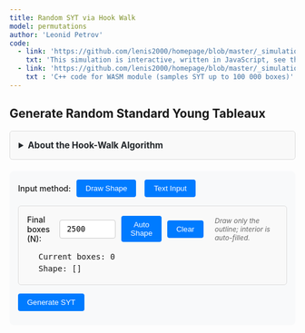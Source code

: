 ```yaml
---
title: Random SYT via Hook Walk
model: permutations
author: 'Leonid Petrov'
code:
  - link: 'https://github.com/lenis2000/homepage/blob/master/_simulations/permutations/2025-07-07-hookwalk-tableau.md'
    txt: 'This simulation is interactive, written in JavaScript, see the source code of this page at the link'
  - link: 'https://github.com/lenis2000/homepage/blob/master/_simulations/permutations/2025-07-07-hookwalk-tableau.cpp'
    txt : 'C++ code for WASM module (samples SYT up to 100 000 boxes)'
---
```


<script src="https://cdnjs.cloudflare.com/ajax/libs/d3/7.8.5/d3.min.js"></script>
<script src="{{site.url}}/js/2025-07-07-hookwalk-tableau.js"></script>

<style>
  .controls {
    margin: 20px 0;
    padding: 15px;
    background: var(--background-secondary, #f8f9fa);
    border-radius: 8px;
  }
  
  .input-group {
    display: flex;
    align-items: center;
    gap: 10px;
    margin-bottom: 10px;
  }
  
  .input-group label {
    font-weight: 500;
  }
  
  .input-group input {
    padding: 8px 12px;
    border: 1px solid var(--border-color, #ccc);
    border-radius: 4px;
    font-family: monospace;
  }
  
  .input-group button {
    padding: 8px 16px;
    background: var(--accent-color, #007bff);
    color: white;
    border: none;
    border-radius: 4px;
    cursor: pointer;
    font-weight: 500;
  }
  
  .input-group button:hover {
    background: var(--accent-hover, #0056b3);
  }
  
  .section {
    margin: 20px 0;
    min-height: 200px;
  }
  
  .tableau-cell {
    fill: white;
    stroke: #333;
    stroke-width: 1;
  }
  
  .tableau-cell.filled {
    fill: #e8f4ff;
  }
  
  .tableau-text {
    text-anchor: middle;
    dominant-baseline: middle;
    font-family: monospace;
    font-size: 14px;
    fill: #333;
  }
  
  .mode-toggle {
    padding: 8px 16px;
    border: 1px solid var(--border-color, #ccc);
    background: var(--background-primary, white);
    cursor: pointer;
    margin-right: 5px;
  }
  
  .mode-toggle.active {
    background: var(--accent-color, #007bff);
    color: white;
  }
  
  .input-section {
    margin: 15px 0;
    padding: 15px;
    border: 1px solid var(--border-color, #ddd);
    border-radius: 5px;
    background: var(--background-secondary, #f9f9f9);
  }
  
  .drawing-container {
    display: flex;
    gap: 20px;
    align-items: flex-start;
  }
  
  .drawing-info {
    min-width: 200px;
    font-family: monospace;
    font-size: 14px;
  }
  
  .drawing-info div {
    margin: 5px 0;
  }
  
  .grid-cell {
    fill: white;
    stroke: #ccc;
    stroke-width: 1;
    cursor: pointer;
  }
  
  .grid-cell.filled {
    fill: #e8f4ff;
  }
  
  .grid-cell:hover {
    fill: #d0e8ff;
  }
  
  .shape-toggle {
    padding: 6px 12px;
    border: 1px solid var(--border-color, #ccc);
    background: var(--background-primary, white);
    cursor: pointer;
    margin-right: 5px;
    font-size: 14px;
  }
  
  .shape-toggle.active {
    background: var(--accent-color, #007bff);
    color: white;
  }
  
  .shape-input-section {
    margin-top: 10px;
  }
  
  .info-text {
    font-size: 12px;
    color: var(--text-secondary, #666);
    font-style: italic;
    margin-left: 10px;
  }
  
  .progress-bar {
    width: 100%;
    height: 20px;
    background-color: var(--background-secondary, #f0f0f0);
    border: 1px solid var(--border-color, #ccc);
    border-radius: 10px;
    overflow: hidden;
  }
  
  .progress-fill {
    height: 100%;
    background: linear-gradient(90deg, var(--accent-color, #007bff), #0056b3);
    width: 0%;
    transition: width 0.3s ease;
  }
  
  .progress-text {
    text-align: center;
    font-size: 14px;
    margin-top: 5px;
    color: var(--text-primary, #333);
  }
</style>

<h2>Generate Random Standard Young Tableaux</h2>

<details id="algorithm-description-details" style="margin-bottom: 20px;">
    <summary style="cursor: pointer; padding: 15px; border: 1px solid var(--border-color, #ddd); border-radius: 5px; background-color: var(--bg-secondary, #f9f9f9); font-weight: bold; font-size: 1.1em; color: var(--text-primary, #212529);">
        About the Hook-Walk Algorithm
    </summary>
    <div style="padding: 15px; border: 1px solid var(--border-color, #ddd); border-top: none; border-radius: 0 0 5px 5px; background-color: var(--bg-secondary, #f9f9f9); color: var(--text-primary, #212529);">
        <p>The <strong>hook-walk algorithm</strong> (Greene-Nijenhuis-Wilf) generates uniformly random Standard Young Tableaux (SYT) of any given shape. This is a fundamental tool in algebraic combinatorics with applications to representation theory, symmetric functions, and random matrix theory.</p>
        
        <h4>How it works:</h4>
        <ol>
            <li>Start with an empty Young diagram of the given shape</li>
            <li>For each number k from N down to 1:
                <ul>
                    <li>Pick a random starting cell uniformly from all empty cells</li>
                    <li>Perform a random walk within the hook: move right or down with probabilities proportional to arm and leg lengths</li>
                    <li>Stop when reaching a corner cell (arm = leg = 0)</li>
                    <li>Place k at that corner and remove it from the diagram</li>
                </ul>
            </li>
        </ol>
        
        <h4>Properties:</h4>
        <ul>
            <li><strong>Uniform sampling:</strong> Each SYT of the given shape has equal probability</li>
            <li><strong>Efficient:</strong> O(N√N) time complexity for N boxes</li>
            <li><strong>Scalable:</strong> Handles shapes up to 100,000 boxes using WASM</li>
        </ul>
        
        <h4>Shape input methods:</h4>
        <ul>
            <li><strong>Draw Shape:</strong> Click cells on the interactive grid to draw Young diagrams by hand</li>
            <li><strong>Manual notation:</strong> Enter row lengths like <code>5,5,5</code> or <code>100^50</code></li>
            <li><strong>Plancherel measure:</strong> Sample random partitions by discretizing the Vershik-Kerov limit shape Ω(x) = (2/π)[x√(1-x²) + arcsin(x)]</li>
        </ul>
        
        <h4>Visualization:</h4>
        <ul>
            <li><strong>Small tableaux (≤200 boxes):</strong> Individual numbers displayed in cells</li>
            <li><strong>Large tableaux (>200 boxes):</strong> Heat map showing value distribution by deciles</li>
        </ul>
    </div>
</details>

<div class="controls">
  <div class="input-group">
    <label>Input method:</label>
    <button id="toggle-draw-mode" class="mode-toggle active">Draw Shape</button>
    <button id="toggle-text-mode" class="mode-toggle">Text Input</button>
  </div>
  
  <!-- Drawing interface -->
  <div id="draw-interface" class="input-section">
    <div class="input-group">
      <label for="target-boxes">Final boxes (N):</label>
      <input type="number" id="target-boxes" value="2500" min="1" max="100000">
      <button id="auto-shape">Auto Shape</button>
      <button id="clear-drawing">Clear</button>
      <span class="info-text">Draw only the outline; interior is auto-filled.</span>
    </div>
    <div class="drawing-container">
      <div id="shape-canvas"></div>
      <div class="drawing-info">
        <div>Current boxes: <span id="current-boxes">0</span></div>
        <div>Shape: <span id="current-shape-text">[]</span></div>
      </div>
    </div>
  </div>
  
  <!-- Text interface -->
  <div id="text-interface" class="input-section" style="display: none;">
    <div class="input-group">
      <label>Shape type:</label>
      <button id="toggle-manual-shape" class="shape-toggle active">Manual</button>
      <button id="toggle-plancherel-shape" class="shape-toggle">Plancherel</button>
    </div>
    
    <div id="manual-shape-input" class="shape-input-section">
      <div class="input-group">
        <label for="shape-input">Shape (rows):</label>
        <input type="text" id="shape-input" value="50^50">
      </div>
    </div>
    
    <div id="plancherel-shape-input" class="shape-input-section" style="display: none;">
      <div class="input-group">
        <label for="plancherel-n">Number of boxes (N):</label>
        <input type="number" id="plancherel-n" value="100" min="1" max="10000">
        <span class="info-text">Samples random partition with Plancherel measure</span>
      </div>
    </div>
  </div>
  
  <div class="input-group">
    <button id="generate-tableau">Generate SYT</button>
    <span id="hook-wasm-indicator" style="margin-left:10px;color:var(--text-secondary,#666);"></span>
  </div>
  
  <div id="progress-container" style="display: none; margin-top: 10px;">
    <div class="progress-bar">
      <div id="progress-fill" class="progress-fill"></div>
    </div>
    <div id="progress-text" class="progress-text">Generating SYT...</div>
  </div>
</div>

<div id="hook-tableau-container" class="section"></div>

<script>
// Rename the module to avoid conflicts with RSK
if (typeof Module !== 'undefined') {
  window.HookModule = Module;
}

class HookWalkVis {
  constructor() {
    this.shape = Array(50).fill(50);
    this.N     = 2500;
    this.tableau = [];
    this.wasm   = null;
    this.drawMode = true;
    this.drawnShape = [];
    this.canvasSize    = 400;           // keeps the UI spec
    this.gridResolution = 100;          // keep
    this.pixelSize     = this.canvasSize / this.gridResolution;
    
    // === NEW ===
    this.borderGrid  = Array.from({length:this.gridResolution},
                       _=>Array(this.gridResolution).fill(false));   // 1 = border pixel
    this.isDrawing   = false;            // drag-state
    this.drawAction  = true;             // add or erase on this drag
    this.prevRow = null;                 // remember previous grid cell while dragging
    this.prevCol = null;                 //  …   …
    this.usePlancherel = false;
    this.plancherelData = null;
    this.initWASM();
    this.setupEvents();
    this.setupCollapsibleDetails();
    this.initDrawingCanvas();
    this.loadPlancherelData();      // leave the grid empty; user draws border
  }

  async initWASM(){
    if (typeof HookModule !== 'undefined'){
      await HookModule.ready;
      this.wasm = HookModule;
      document.getElementById('hook-wasm-indicator').textContent = '(WASM ready for N>500)';
      document.getElementById('hook-wasm-indicator').style.color = 'var(--accent-color,#28a745)';
    } else {
      document.getElementById('hook-wasm-indicator').textContent='(JavaScript mode)';
    }
  }

  setupEvents(){
    document.getElementById('generate-tableau').addEventListener('click',()=>this.generate());
    document.getElementById('toggle-draw-mode').addEventListener('click',()=>this.setDrawMode(true));
    document.getElementById('toggle-text-mode').addEventListener('click',()=>this.setDrawMode(false));
    document.getElementById('clear-drawing').addEventListener('click',()=>this.clearDrawing());
    document.getElementById('auto-shape').addEventListener('click',()=>this.updateDrawingFromTarget());
    document.getElementById('toggle-manual-shape').addEventListener('click',()=>this.setShapeMode(false));
    document.getElementById('toggle-plancherel-shape').addEventListener('click',()=>this.setShapeMode(true));
  }

  setupCollapsibleDetails() {
    // Keep details element collapsed by default
    const details = document.getElementById('algorithm-description-details');
    if (details) {
      details.open = false;
    }
  }

  setDrawMode(isDraw) {
    this.drawMode = isDraw;
    document.getElementById('toggle-draw-mode').classList.toggle('active', isDraw);
    document.getElementById('toggle-text-mode').classList.toggle('active', !isDraw);
    document.getElementById('draw-interface').style.display = isDraw ? 'block' : 'none';
    document.getElementById('text-interface').style.display = isDraw ? 'none' : 'block';
  }

  setShapeMode(isPlancherel) {
    this.usePlancherel = isPlancherel;
    document.getElementById('toggle-manual-shape').classList.toggle('active', !isPlancherel);
    document.getElementById('toggle-plancherel-shape').classList.toggle('active', isPlancherel);
    document.getElementById('manual-shape-input').style.display = isPlancherel ? 'none' : 'block';
    document.getElementById('plancherel-shape-input').style.display = isPlancherel ? 'block' : 'none';
  }

  initDrawingCanvas() {
    const container = document.getElementById('shape-canvas');
    container.innerHTML = ''; // Clear existing content
    
    // Create HTML5 canvas
    this.canvas = document.createElement('canvas');
    this.canvas.width = this.canvasSize;
    this.canvas.height = this.canvasSize;
    this.canvas.style.border = '2px solid #ccc';
    this.canvas.style.borderRadius = '4px';
    this.canvas.style.cursor = 'crosshair';
    this.canvas.style.display = 'block';
    
    container.appendChild(this.canvas);
    this.ctx = this.canvas.getContext('2d');
    
    // borderGrid is already initialized in constructor
    
    this.setupCanvasEvents();
    this.drawCanvas();
    this.updateDrawingInfo();
  }

  drawLine(r0,c0,r1,c1,val){
    let dr = Math.abs(r1-r0), dc = Math.abs(c1-c0);
    let sr = (r0<r1)?1:-1,     sc = (c0<c1)?1:-1;
    let err = dr - dc;
    while(true){
      this.borderGrid[r0][c0] = val;
      if (r0===r1 && c0===c1) break;
      const e2 = 2*err;
      if (e2 > -dc){ err -= dc; r0 += sr; }
      if (e2 <  dr){ err += dr; c0 += sc; }
    }
  }

  setupCanvasEvents() {
    const start = (x,y)=>{
      const {row,col} = this.xy2rc(x,y);
      if(row<0) return;
      this.isDrawing = true;
      this.drawAction = !this.borderGrid[row][col];   // draw OR erase
      this.prevRow = row; this.prevCol = col;
      this.setBorder(row,col,this.drawAction);
    };

    const move = (x,y)=>{
      if(!this.isDrawing) return;
      const {row,col} = this.xy2rc(x,y);
      if(row===this.prevRow && col===this.prevCol) return;
      /* interpolate the skipped cells */
      if(this.drawAction) this.drawLine(this.prevRow,this.prevCol,row,col,true);
      else                this.drawLine(this.prevRow,this.prevCol,row,col,false);
      this.prevRow = row; this.prevCol = col;
      this.drawCanvas();
      this.updateDrawingInfo();
    };

    const stop = ()=>{
      this.isDrawing = false;
      this.prevRow = this.prevCol = null;
    };

    /* mouse */
    this.canvas.addEventListener('mousedown',e=>start(e.offsetX,e.offsetY));
    this.canvas.addEventListener('mousemove',e=>move(e.offsetX,e.offsetY));
    window.addEventListener('mouseup',stop);

    /* touch (mobile) */
    this.canvas.addEventListener('touchstart',e=>{
        const t=e.touches[0]; const r=this.canvas.getBoundingClientRect();
        start(t.clientX-r.left,t.clientY-r.top); e.preventDefault();
    },{passive:false});
    this.canvas.addEventListener('touchmove',e=>{
        const t=e.touches[0]; const r=this.canvas.getBoundingClientRect();
        move(t.clientX-r.left,t.clientY-r.top); e.preventDefault();
    },{passive:false});
    window.addEventListener('touchend',stop);
  }

  xy2rc(x,y){        // canvas x,y → grid row,col
    return {row:Math.floor(y/this.pixelSize),
            col:Math.floor(x/this.pixelSize)};
  }
  setBorder(r,c,val){
    if(r<0||r>=this.gridResolution||c<0||c>=this.gridResolution) return;
    if(this.borderGrid[r][c]===val) return;
    this.borderGrid[r][c]=val;
    this.drawCanvas();
    this.updateDrawingInfo();
  }

  drawCanvas(){
    const ctx=this.ctx;
    ctx.clearRect(0,0,this.canvasSize,this.canvasSize);

    /* faint grid */
    ctx.strokeStyle='#f0f0f0'; ctx.lineWidth=0.5;
    for(let i=0;i<=this.canvasSize;i+=this.pixelSize){
        ctx.beginPath(); ctx.moveTo(i,0); ctx.lineTo(i,this.canvasSize); ctx.stroke();
        ctx.beginPath(); ctx.moveTo(0,i); ctx.lineTo(this.canvasSize,i); ctx.stroke();
    }

    /* compute interior using north-west closure */
    const N = this.gridResolution;
    const interior = Array.from({length:N}, _=>Array(N).fill(false));
    for(let r=0; r<N; r++){
      for(let c=0; c<N; c++){
        if(!this.borderGrid[r][c]) continue;
        for(let rr=0; rr<=r; rr++){
          for(let cc=0; cc<=c; cc++){
            interior[rr][cc] = true;
          }
        }
      }
    }

    /* draw interior cells (black fill) */
    ctx.fillStyle='#000000';
    for(let r=0;r<N;r++)
      for(let c=0;c<N;c++)
        if(interior[r][c])
          ctx.fillRect(c*this.pixelSize, r*this.pixelSize,
                       this.pixelSize,     this.pixelSize);

    /* draw border cells (same black) */
    ctx.fillStyle='#000000';
    for(let r=0;r<N;r++)
      for(let c=0;c<N;c++)
        if(this.borderGrid[r][c])
          ctx.fillRect(c*this.pixelSize, r*this.pixelSize,
                       this.pixelSize,     this.pixelSize);
  }

  clearDrawing() {
    for(let r = 0; r < this.gridResolution; r++) {
      for(let c = 0; c < this.gridResolution; c++) {
        this.borderGrid[r][c] = false;
      }
    }
    this.drawCanvas();
    this.updateDrawingInfo();
  }

  updateDrawingFromTarget () {
    this.clearDrawing();

    const Nwant = parseInt(document.getElementById('target-boxes').value) || 100;
    const side  = Math.min(this.gridResolution-2, Math.ceil(Math.sqrt(Nwant)));

    // Simple square border, 1-pixel thick
    for (let c=0; c<side; c++) {                 // top & bottom
      this.borderGrid[0][c]      = true;
      this.borderGrid[side-1][c] = true;
    }
    for (let r=0; r<side; r++) {                 // left & right
      this.borderGrid[r][0]      = true;
      this.borderGrid[r][side-1] = true;
    }

    this.drawCanvas();
    this.updateDrawingInfo();
  }

  updateDrawingInfo() {
    this.drawnShape = this.getShapeFromDrawing();
    const boxes = this.drawnShape.reduce((a,b)=>a+b,0);
    document.getElementById('current-boxes').textContent = boxes;
    document.getElementById('current-shape-text').textContent = 
      this.drawnShape.length ? `[${this.drawnShape.join(',')}]` : '[]';
  }


  
  getShapeFromDrawing(){
    const N = this.gridResolution;
    const interior = Array.from({length:N}, _=>Array(N).fill(false));

    /* north-west closure: if (r,c) is border, mark all (r',c') with r'≤r AND c'≤c as interior */
    for(let r=0; r<N; r++){
      for(let c=0; c<N; c++){
        if(!this.borderGrid[r][c]) continue;
        for(let rr=0; rr<=r; rr++){
          for(let cc=0; cc<=c; cc++){
            interior[rr][cc] = true;
          }
        }
      }
    }

    /* read Young diagram row-lengths from interior */
    const rowLen = [];
    for(let r=0; r<N; r++){
      let len = 0;
      while(len < N && interior[r][len]) len++;
      if(len === 0 && rowLen.length) break;  // stop after first empty row
      if(len > 0) rowLen.push(len);
    }

    /* enforce non-increasing property */
    for(let i=1; i<rowLen.length; i++)
      if(rowLen[i] > rowLen[i-1]) rowLen[i] = rowLen[i-1];

    return rowLen;
  }

  parseShape(){
    let arr;
    
    if(this.drawMode) {
      // Use drawn shape
      arr = this.getShapeFromDrawing();
      if(!arr.length){ 
        alert('Draw a closed border first'); 
        return null; 
      }
      
      /* rescale to N if necessary */
      const Nwanted = parseInt(document.getElementById('target-boxes').value)||1;
      const Ncurr   = arr.reduce((a,b)=>a+b,0);
      if(Ncurr!==Nwanted){
         arr = this.scalePartition(arr,Nwanted);   // we already have this util
      }
    } else if(this.usePlancherel) {
      // Generate Plancherel random partition
      const n = parseInt(document.getElementById('plancherel-n').value) || 100;
      arr = this.samplePlancherelPartition(n);
      if(!arr.length){ 
        alert('Failed to generate Plancherel partition'); 
        return null; 
      }
    } else {
      // Use manual text input
      const txt = document.getElementById('shape-input').value;
      const parts = txt.split(',').map(x=>x.trim());
      arr = [];
      
      for(const part of parts){
        if(part.includes('^')){
          // Handle exponential notation like "100^50"
          const [len, count] = part.split('^').map(x=>parseInt(x.trim()));
          if(isNaN(len) || isNaN(count) || len<=0 || count<=0){
            alert('Bad shape format: ' + part); 
            return null;
          }
          for(let i=0; i<count; i++) arr.push(len);
        } else {
          // Handle single number
          const len = parseInt(part);
          if(isNaN(len) || len<=0){
            alert('Bad shape format: ' + part); 
            return null;
          }
          arr.push(len);
        }
      }
      
      if(!arr.length){ alert('Bad shape'); return null; }
    }
    
    this.shape = arr;
    this.N = arr.reduce((a,b)=>a+b,0);
    return arr;
  }

  async loadPlancherelData() {
    try {
      const response = await fetch('{{site.url}}/js/2025-05-04-dim-lambda-partitionData.json');
      this.plancherelData = await response.json();
      console.log('Loaded Plancherel partition data for sizes up to', Math.max(...Object.keys(this.plancherelData).map(Number)));
    } catch (error) {
      console.log('Could not load Plancherel data, using fallback algorithm');
    }
  }

  samplePlancherelPartition(n) {
    // Use precomputed data if available, otherwise fallback to approximation
    if (this.plancherelData && this.plancherelData[n]) {
      // Direct lookup - the data has one partition per size
      const partitionData = this.plancherelData[n];
      return [...partitionData.partition]; // Copy to avoid mutation
    }
    
    // For large n > 5000, use block scaling
    if (this.plancherelData && n > 5000) {
      // Find k such that n/k² ≤ 5000, so k² ≥ n/5000
      const minK2 = n / 5000;
      const k = Math.ceil(Math.sqrt(minK2));
      const targetSize = Math.floor(n / (k * k));
      
      if (this.plancherelData[targetSize]) {
        const partitionData = this.plancherelData[targetSize];
        return this.blockScalePartition(partitionData.partition, k);
      }
      
      // If exact targetSize not available, find closest
      const sizes = Object.keys(this.plancherelData).map(Number).sort((a,b) => a - b);
      const closestSize = sizes.reduce((prev, curr) => 
        Math.abs(curr - targetSize) < Math.abs(prev - targetSize) ? curr : prev
      );
      
      if (closestSize && this.plancherelData[closestSize]) {
        const partitionData = this.plancherelData[closestSize];
        const blockScaled = this.blockScalePartition(partitionData.partition, k);
        
        // Fine-tune to get exactly n boxes
        return this.adjustPartitionSize(blockScaled, n);
      }
    }
    
    // Fallback: find closest size in data and scale
    if (this.plancherelData) {
      const sizes = Object.keys(this.plancherelData).map(Number).sort((a,b) => a - b);
      const closestSize = sizes.reduce((prev, curr) => 
        Math.abs(curr - n) < Math.abs(prev - n) ? curr : prev
      );
      
      if (closestSize && this.plancherelData[closestSize]) {
        const partitionData = this.plancherelData[closestSize];
        // Scale the partition to target size n
        return this.scalePartition(partitionData.partition, n);
      }
    }
    
    // Ultimate fallback: simple approximation
    return this.fallbackPlancherelPartition(n);
  }

  blockScalePartition(partition, k) {
    // Replace each cell with a k×k block
    // Each row of length L becomes k rows of length L*k
    const scaledPartition = [];
    
    for (let i = 0; i < partition.length; i++) {
      const rowLength = partition[i];
      const scaledRowLength = rowLength * k;
      
      // Add k copies of this scaled row
      for (let j = 0; j < k; j++) {
        scaledPartition.push(scaledRowLength);
      }
    }
    
    return scaledPartition;
  }

  adjustPartitionSize(partition, targetN) {
    const currentN = partition.reduce((a,b) => a + b, 0);
    if (currentN === targetN) return partition;
    
    // Make a copy to avoid mutating input
    const adjusted = [...partition];
    
    if (currentN < targetN) {
      // Add boxes by extending rows (prefer longer rows)
      let diff = targetN - currentN;
      let i = 0;
      while (diff > 0 && i < adjusted.length) {
        adjusted[i]++;
        diff--;
        i = (i + 1) % adjusted.length;
      }
    } else if (currentN > targetN) {
      // Remove boxes by shortening rows (prefer shorter rows)
      let diff = currentN - targetN;
      for (let i = adjusted.length - 1; i >= 0 && diff > 0; i--) {
        if (adjusted[i] > 1) {
          adjusted[i]--;
          diff--;
        }
      }
    }
    
    // Ensure monotonicity
    adjusted.sort((a,b) => b - a);
    for (let i = 1; i < adjusted.length; i++) {
      if (adjusted[i] > adjusted[i-1]) adjusted[i] = adjusted[i-1];
    }
    
    return adjusted.filter(x => x > 0);
  }

  scalePartition(partition, targetN) {
    const currentN = partition.reduce((a,b) => a + b, 0);
    if (currentN === targetN) return [...partition];
    
    const scale = targetN / currentN;
    let scaled = partition.map(x => Math.max(1, Math.round(x * scale)));
    
    // Adjust to exact target
    let sum = scaled.reduce((a,b) => a + b, 0);
    let i = 0;
    while (sum < targetN && i < scaled.length) {
      scaled[i]++;
      sum++;
      i = (i + 1) % scaled.length;
    }
    while (sum > targetN && i < scaled.length) {
      if (scaled[i] > 1) {
        scaled[i]--;
        sum--;
      }
      i++;
    }
    
    // Ensure monotonicity
    scaled.sort((a,b) => b - a);
    for (let i = 1; i < scaled.length; i++) {
      if (scaled[i] > scaled[i-1]) scaled[i] = scaled[i-1];
    }
    
    return scaled.filter(x => x > 0);
  }

  fallbackPlancherelPartition(n) {
    // Simple approximation: roughly square with some randomness
    const side = Math.floor(Math.sqrt(n));
    const partition = [];
    
    for (let i = 0; i < side + 5; i++) {
      const baseLength = side - Math.floor(i/2);
      const noise = Math.floor(this.gaussianRandom() * Math.sqrt(side));
      const length = Math.max(1, baseLength + noise);
      
      if (length > 0) partition.push(length);
    }
    
    return this.scalePartition(partition, n);
  }

  gaussianRandom() {
    // Box-Muller transform for standard normal
    if(this.spare !== undefined) {
      const tmp = this.spare;
      delete this.spare;
      return tmp;
    }
    const u = Math.random(), v = Math.random();
    const mag = Math.sqrt(-2 * Math.log(u));
    this.spare = mag * Math.cos(2 * Math.PI * v);
    return mag * Math.sin(2 * Math.PI * v);
  }

  async generate(){
    if(!this.parseShape()) return;

    // Show progress bar for large N
    const showProgress = this.N > 10000;
    if(showProgress) {
      this.showProgressBar(true);
      this.updateProgress(0, 'Initializing...');
      // Small delay to let UI update
      await new Promise(resolve => setTimeout(resolve, 10));
    }

    try {
      if(this.wasm && this.N>500){
        // use WASM with progress updates
        if(showProgress) this.updateProgress(20, 'Preparing WASM...');
        
        const sample = this.wasm.cwrap('sampleHookWalk','string',['string']);
        const getShape = this.wasm.cwrap('getTableauShape','string',[]);
        const getEntry = this.wasm.cwrap('getTableauEntry','number',['number','number']);
        
        if(showProgress) this.updateProgress(40, 'Sampling tableau...');
        const status = sample(this.shape.join(','));
        
        if(status!=='OK'){ 
          alert('WASM failed'); 
          if(showProgress) this.showProgressBar(false);
          return;
        }
        
        if(showProgress) this.updateProgress(70, 'Reading tableau...');
        
        // rebuild tableau from wasm
        this.tableau = this.shape.map(r=>Array(r).fill(0));
        const totalCells = this.N;
        let processedCells = 0;
        
        for(let r=0;r<this.shape.length;r++){
          for(let c=0;c<this.shape[r];c++){
            this.tableau[r][c]=getEntry(r,c);
            processedCells++;
            
            // Update progress periodically
            if(showProgress && processedCells % Math.max(1, Math.floor(totalCells/50)) === 0) {
              const progress = 70 + (processedCells / totalCells) * 20;
              this.updateProgress(progress, `Reading tableau... ${Math.floor(processedCells/totalCells*100)}%`);
              await new Promise(resolve => setTimeout(resolve, 1));
            }
          }
        }
        
        if(showProgress) this.updateProgress(95, 'Rendering...');
      } else {
        // fallback JS hook-walk with progress
        if(showProgress) this.updateProgress(30, 'Generating with JavaScript...');
        this.tableau = await this.sampleHookWalkJSWithProgress(showProgress);
      }

      if(showProgress) this.updateProgress(100, 'Complete!');
      this.draw();
      
      if(showProgress) {
        setTimeout(() => this.showProgressBar(false), 1000);
      }
    } catch(error) {
      console.error('Generation failed:', error);
      if(showProgress) this.showProgressBar(false);
      alert('Failed to generate tableau');
    }
  }

  showProgressBar(show) {
    document.getElementById('progress-container').style.display = show ? 'block' : 'none';
  }

  updateProgress(percent, text) {
    document.getElementById('progress-fill').style.width = percent + '%';
    document.getElementById('progress-text').textContent = text;
  }

  /* ---------- NEW: uniform GNW hook-walk (N ≤ 500) ---------- */
  sampleHookWalkJS () {
    const rowLen = [...this.shape];                       // active row lengths
    const tableau = rowLen.map(r => Array(r).fill(0));

    /* active cell list, kept in row-major order                         */
    let cells = [];
    for (let r = 0; r < rowLen.length; ++r)
      for (let c = 0; c < rowLen[r]; ++c) cells.push([r, c]);

    for (let k = this.N; k >= 1; --k) {

      /* --- 1. start square = uniform among *all* empty squares ------- */
      const start = Math.floor(Math.random() * cells.length);
      let [r, c] = cells[start];

      /* --- 2. hook walk until (r,c) is a corner ---------------------- */
      while (true) {
        const arm = rowLen[r] - c - 1;                        // squares to the right
        let leg = 0;                                          // squares below
        for (let rr = r + 1; rr < rowLen.length && c < rowLen[rr]; ++rr) leg++;

        if (arm === 0 && leg === 0) break;                    // now a corner

        /* choose a *different* square in the hook uniformly at random  */
        const step = 1 + Math.floor(Math.random() * (arm + leg));
        if (step <= arm)            c += step;                // move right
        else                        r += (step - arm);        // move down
      }

      /* --- 3. fill the corner and shrink the active diagram --------- */
      tableau[r][c] = k;
      rowLen[r]--;                                            // corner removed

      /* fast in-place filter of the active-cell array                  */
      const newCells = [];
      for (const [rr, cc] of cells) {
        if (rr === r && cc === c) continue;                   // removed cell
        if (cc >= rowLen[rr])       continue;                 // past new row end
        newCells.push([rr, cc]);
      }
      cells = newCells;
    }
    return tableau;
  }

  async sampleHookWalkJSWithProgress(showProgress) {
    const rowLen = [...this.shape];
    const tableau = rowLen.map(r => Array(r).fill(0));

    let cells = [];
    for (let r = 0; r < rowLen.length; ++r)
      for (let c = 0; c < rowLen[r]; ++c) cells.push([r, c]);

    for (let k = this.N; k >= 1; --k) {
      const start = Math.floor(Math.random() * cells.length);
      let [r, c] = cells[start];

      while (true) {
        const arm = rowLen[r] - c - 1;
        let leg = 0;
        for (let rr = r + 1; rr < rowLen.length && c < rowLen[rr]; ++rr) leg++;
        if (arm === 0 && leg === 0) break;
        const step = 1 + Math.floor(Math.random() * (arm + leg));
        if (step <= arm) c += step;
        else r += (step - arm);
      }

      tableau[r][c] = k;
      rowLen[r]--;

      const newCells = [];
      for (const [rr, cc] of cells) {
        if (rr === r && cc === c) continue;
        if (cc >= rowLen[rr]) continue;
        newCells.push([rr, cc]);
      }
      cells = newCells;

      // Update progress every 100 steps for large N
      if (showProgress && (this.N - k) % Math.max(1, Math.floor(this.N/100)) === 0) {
        const progress = 30 + ((this.N - k) / this.N) * 60;
        this.updateProgress(progress, `Processing... ${Math.floor((this.N - k)/this.N*100)}%`);
        await new Promise(resolve => setTimeout(resolve, 1));
      }
    }
    return tableau;
  }

  /* ----------- drawing -------------- */
  draw(){
    const cont = document.getElementById('hook-tableau-container');
    cont.innerHTML='';
    if(this.N<=200){ this.drawSmall(cont); }
    else            { this.drawLarge(cont); }
  }

  drawSmall(cont){
    const containerWidth = cont.offsetWidth || 800;
    const containerHeight = window.innerHeight * 0.8; // 80% of viewport height
    const rows=this.tableau.length;
    const cols=Math.max(...this.shape);
    const pad=10;
    
    // Calculate cell size based on both width and height constraints
    const cellSizeByWidth = (containerWidth - 2*pad) / cols;
    const cellSizeByHeight = (containerHeight - 2*pad) / rows;
    const cellSize = Math.min(40, cellSizeByWidth, cellSizeByHeight);
    
    const width = cols * cellSize + 2*pad;
    const height = rows * cellSize + 2*pad;
    
    const svg=d3.select(cont).append('svg')
      .attr('width', '100%')
      .attr('height', height)
      .attr('viewBox', `0 0 ${width} ${height}`)
      .style('max-height', containerHeight + 'px');
    const g=svg.append('g').attr('transform',`translate(${pad},${pad})`);
    
    this.tableau.forEach((row,r)=>{
      row.forEach((val,c)=>{
        g.append('rect').attr('x',c*cellSize).attr('y',r*cellSize)
          .attr('width',cellSize).attr('height',cellSize)
          .attr('class','tableau-cell filled');
        g.append('text').attr('x',c*cellSize+cellSize/2).attr('y',r*cellSize+cellSize/2)
          .attr('class','tableau-text')
          .style('font-size', Math.min(14, cellSize*0.6) + 'px')
          .text(val);
      });
    });
  }

  drawLarge(cont){
    const containerWidth = cont.offsetWidth || 800;
    const containerHeight = window.innerHeight * 0.8; // 80% of viewport height
    const rows=this.shape.length;
    const cols=Math.max(...this.shape);
    const pad=10;
    
    // Calculate cell size based on both width and height constraints
    const cellSizeByWidth = (containerWidth - 2*pad) / cols;
    const cellSizeByHeight = (containerHeight - 2*pad) / rows;
    const cellSize = Math.max(1, Math.min(cellSizeByWidth, cellSizeByHeight));
    
    const width = cols * cellSize + 2*pad;
    const height = rows * cellSize + 2*pad;
    
    const svg=d3.select(cont).append('svg')
      .attr('width', '100%')
      .attr('height', height)
      .attr('viewBox', `0 0 ${width} ${height}`)
      .style('max-height', containerHeight + 'px');
    const g=svg.append('g').attr('transform',`translate(${pad},${pad})`);
    
    const thresholds=[];
    for(let i=1;i<10;i++) thresholds.push(i*this.N/10);
    
    // UVA color palette: orange (inside/small values) to blue (outside/large values)
    const uvaColors = [];
    for(let i=0; i<10; i++) {
      const t = i / 9; // 0 to 1
      const r = Math.round((1-t) * 229 + t * 35);  // E57200 to 232D4B
      const g_val = Math.round((1-t) * 114 + t * 45);
      const b = Math.round((1-t) * 0 + t * 75);
      uvaColors.push(`rgb(${r},${g_val},${b})`);
    }
    
    this.tableau.forEach((row,r)=>{
      row.forEach((val,c)=>{
        let idx=thresholds.findIndex(t=>val<=t)+1; // 1..10
        g.append('rect').attr('x',c*cellSize).attr('y',r*cellSize)
          .attr('width',cellSize).attr('height',cellSize)
          .attr('fill',uvaColors[idx-1]).attr('stroke-width',0);
      });
    });
  }
}

const hookVis=new HookWalkVis();
</script>

